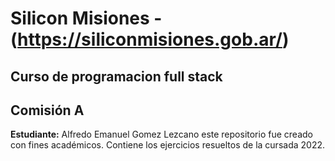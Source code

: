 #                                                        Silicon Misiones - (https://siliconmisiones.gob.ar/)
                                              
## Curso de programacion full stack 
##  Comisión A 

**Estudiante:** Alfredo Emanuel Gomez Lezcano
este repositorio fue creado con fines académicos.
Contiene los ejercicios resueltos de la cursada 2022.
